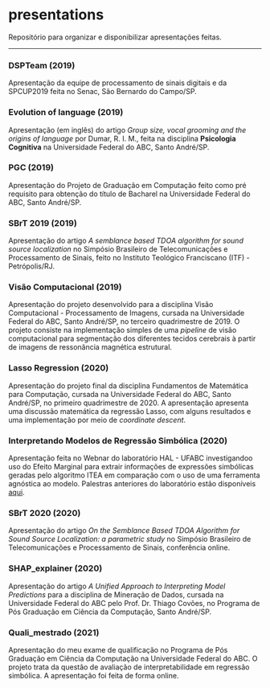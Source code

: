 # presentations

Repositório para organizar e disponibilizar apresentações feitas.

-----

### DSPTeam (2019)

Apresentação da equipe de processamento de sinais digitais e da SPCUP2019 feita no Senac, São Bernardo do Campo/SP.

### Evolution of language (2019)

Apresentação (em inglês) do artigo _Group size, vocal grooming and the origins of language_ por Dumar, R. I. M., feita na disciplina __Psicologia Cognitiva__ na Universidade Federal do ABC, Santo André/SP.

### PGC (2019)

Apresentação do Projeto de Graduação em Computação feito como pré requisito para obtenção do título de Bacharel na Universidade Federal do ABC, Santo André/SP.

### SBrT 2019 (2019)

Apresentação do artigo _A semblance based TDOA algorithm for sound source localization_ no Simpósio Brasileiro de Telecomunicações e Processamento de Sinais, feito no Instituto Teológico Franciscano (ITF) - Petrópolis/RJ.

### Visão Computacional (2019)

Apresentação do projeto desenvolvido para a disciplina Visão Computacional - Processamento de Imagens, cursada na Universidade Federal do ABC, Santo André/SP, no terceiro quadrimestre de 2019. O projeto consiste na implementação simples de uma _pipeline_ de visão computacional para segmentação dos diferentes tecidos cerebrais à partir de imagens de ressonância magnética estrutural.

### Lasso Regression (2020)

Apresentação do projeto final da disciplina Fundamentos de Matemática para Computação, cursada na Universidade Federal do ABC, Santo André/SP, no primeiro quadrimestre de 2020. A apresentação apresenta uma discussão matemática da regressão Lasso, com alguns resultados e uma implementação por meio de _coordinate descent_.

### Interpretando Modelos de Regressão Simbólica (2020)

Apresentação feita no Webnar do laboratório HAL - UFABC investigandoo uso do Efeito Marginal para extrair informações de expressões simbólicas geradas pelo algoritmo ITEA em comparação com o uso de uma ferramenta agnóstica ao modelo. Palestras anteriores do laboratório estão disponíveis [aqui](https://www.youtube.com/channel/UCV4TWudCEf_8k4bagpvruXA).

### SBrT 2020 (2020)

Apresentação do artigo _On the Semblance Based TDOA Algorithm for Sound Source Localization: a parametric study_ no Simpósio Brasileiro de Telecomunicações e Processamento de Sinais, conferência online.

### SHAP_explainer (2020)

Apresentação do artigo _A Unified Approach to Interpreting Model Predictions_ para a disciplina de Mineração de Dados, cursada na Universidade Federal do ABC pelo Prof. Dr. Thiago Covões, no Programa de Pós Graduação em Ciência da Computação, Santo André/SP.

### Quali_mestrado (2021)

Apresentação do meu exame de qualificação no Programa de Pós Graduação em Ciência da Computação na Universidade Federal do ABC. O projeto trata da questão de avaliação de interpretabilidade em regressão simbólica. A apresentação foi feita de forma online.
